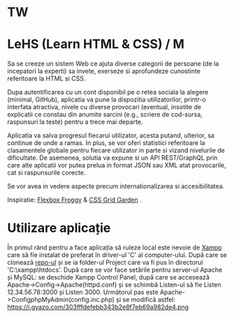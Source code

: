 # TW

# LeHS (Learn HTML & CSS) / M

Sa se creeze un sistem Web ce ajuta diverse categorii de persoane (de la incepatori la experti) sa invete, exerseze si aprofundeze cunostinte referitoare la HTML si CSS.

Dupa autentificarea cu un cont disponibil pe o retea sociala la alegere (minimal, GitHub), aplicatia va pune la dispozitia utilizatorilor, printr-o interfata atractiva, nivele cu diverse provocari (eventual, insotite de explicatii ce constau din anumite sarcini (e.g., scriere de cod-sursa, raspunsuri la teste) pentru a trece mai departe.

Aplicatia va salva progresul fiecarui utilizator, acesta putand, ulterior, sa continue de unde a ramas. In plus, se vor oferi statistici referitoare la clasamentele globale pentru fiecare utilizator in parte si vizand nivelurile de dificultate. De asemenea, solutia va expune si un API REST/GraphQL prin care alte aplicatii vor putea prelua in format JSON sau XML atat provocarile, cat si raspunsurile corecte.

Se vor avea in vedere aspecte precum internationalizarea si accesibilitatea.

Inspiratie: [Flexbox Froggy](https://flexboxfroggy.com/) & [CSS Grid Garden](https://cssgridgarden.com/) .

# Utilizare aplicație

În primul rând pentru a face aplicația să ruleze local este nevoie de [Xampp](https://www.apachefriends.org/ro/index.html) care să fie instalat de preferat în driver-ul 'C' al computer-ului.  După care se clonează [repo-ul](https://github.com/PricopCosminFII/TW.git) și se ia folder-ul Project care va fi pus în directorul 'C:\xampp\htdocs'. După care se vor face setările pentru server-ul Apache și MySQL: se deschide Xampp Control Panel, după care se accesează Apache->Config->Apache(httpd.conf) și se schimbă Listen-ul să fie Listen 12.34.56.78:3000 și Listen 3000. Următorul pas este Apache->ConfigphpMyAdmin(config.inc.php) și se modifică astfel: https://i.gyazo.com/303fffdefebb343b2e8f7eb69a982de4.png



